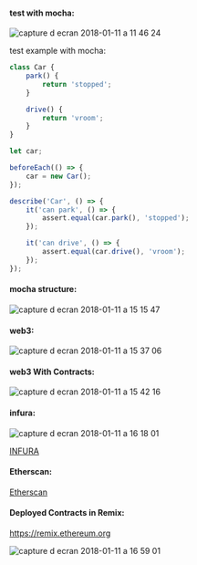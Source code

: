 #### test with mocha:

![capture d ecran 2018-01-11 a 11 46 24](https://user-images.githubusercontent.com/13906612/34821787-1ab9499c-f6c5-11e7-8a30-5f86b4dfc230.png)

test example with mocha:

```js
class Car {
    park() {
        return 'stopped';
    }

    drive() {
        return 'vroom';
    }
}

let car;

beforeEach(() => {
    car = new Car();
});

describe('Car', () => {
    it('can park', () => {
        assert.equal(car.park(), 'stopped');
    });

    it('can drive', () => {
        assert.equal(car.drive(), 'vroom');
    });
});
```

#### mocha structure:

![capture d ecran 2018-01-11 a 15 15 47](https://user-images.githubusercontent.com/13906612/34829867-5791621a-f6e2-11e7-87a0-66c07ea46e18.png)

#### web3:

![capture d ecran 2018-01-11 a 15 37 06](https://user-images.githubusercontent.com/13906612/34830809-4eceb774-f6e5-11e7-8b2e-6cc03947bdb5.png)

#### web3 With Contracts:

![capture d ecran 2018-01-11 a 15 42 16](https://user-images.githubusercontent.com/13906612/34831031-0751d902-f6e6-11e7-9159-f7fdd7053f32.png)

#### infura:

![capture d ecran 2018-01-11 a 16 18 01](https://user-images.githubusercontent.com/13906612/34832909-6fb9c51a-f6ee-11e7-92f7-2137b4a0b1b4.png)


[INFURA](https://infura.io/)

#### Etherscan:

[Etherscan](https://rinkeby.etherscan.io/)

#### Deployed Contracts in Remix:

https://remix.ethereum.org

![capture d ecran 2018-01-11 a 16 59 01](https://user-images.githubusercontent.com/13906612/34833879-c4eb88d2-f6f0-11e7-9998-ecdcff9c94f5.png)
